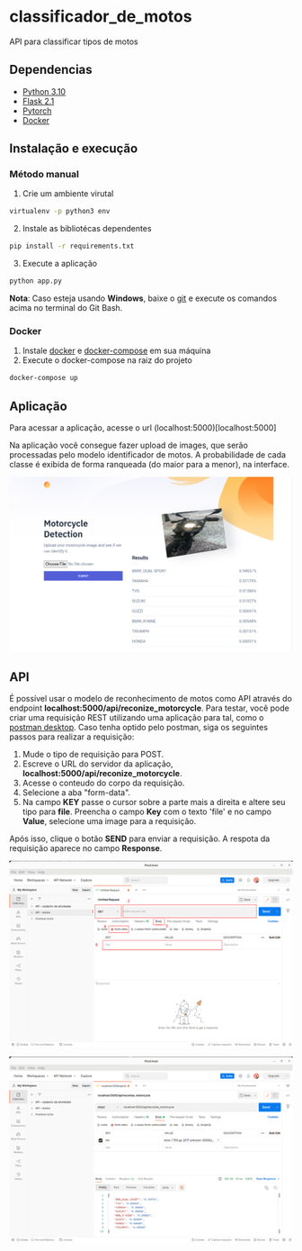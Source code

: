 # classificador_de_motos
API para classificar tipos de motos

## Dependencias
* [Python 3.10](https://www.python.org/downloads/release/python-3100/)
* [Flask 2.1](https://flask.palletsprojects.com/en/2.1.x/)
* [Pytorch](https://pytorch.org/)
* [Docker](https://docs.docker.com/engine/install/ubuntu/)

## Instalação e execução

### Método manual
1. Crie um ambiente virutal 
  ```bash
  virtualenv -p python3 env
  ```
2. Instale as bibliotécas dependentes
  ```bash
  pip install -r requirements.txt
  ```
3. Execute a aplicação
  ```bash
  python app.py
  ```
**Nota**: Caso esteja usando **Windows**, baixe o [git](https://git-scm.com/downloads) e execute os comandos acima no terminal do Git Bash.

### Docker
1. Instale [docker](https://docs.docker.com/engine/install/ubuntu/) e [docker-compose](https://docs.docker.com/compose/install/) em sua máquina
2. Execute o docker-compose na raiz do projeto
  ```bash
  docker-compose up
  ```
   
## Aplicação

Para acessar a aplicação, acesse o url (localhost:5000)[localhost:5000]

Na aplicação você consegue fazer upload de images, que serão processadas pelo modelo identificador de motos. A probabilidade de cada classe é exibida de forma ranqueada (do maior para a menor), na interface.

![app-front-end](images/app_image.png)

## API

É possível usar o modelo de reconhecimento de motos como API através do endpoint **localhost:5000/api/reconize_motorcycle**.
Para testar, você pode criar uma requisição REST utilizando uma aplicação para tal, como o [postman desktop](https://www.postman.com/downloads/).
Caso tenha optido pelo postman, siga os seguintes passos para realizar a requisição:

1. Mude o tipo de requisição para POST.
2. Escreve o URL do servidor da aplicação, **localhost:5000/api/reconize_motorcycle**.
3. Acesse o conteudo do corpo da requisição.
4. Selecione a aba "form-data".
5. Na campo **KEY** passe o cursor sobre a parte mais a direita e altere seu tipo para **file**. Preencha o campo **Key** com o texto 'file' e no campo **Value**, selecione uma image para a requisição.

Após isso, clique o botão **SEND** para enviar a requisição. A respota da requisição aparece no campo **Response**.

![app-front-end](images/postman.png)

![app-front-end](images/postman_result.png)
 